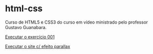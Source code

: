 # html-css
 Curso de HTML5 e CSS3 do curso em vídeo ministrado pelo professor Gustavo Guanabara.

<a href="https://yandramarinho.github.io/html-css/exercicios/ex001/index.html"> Executar o exercício 001</a>

<a href="https://yandramarinho.github.io/html-css/exercicios/ex23/parallax.html"> Executar o site c/ efeito parallax</a>

